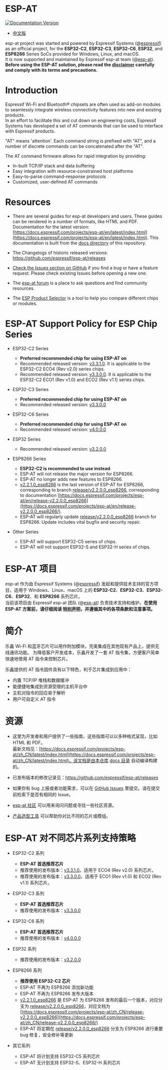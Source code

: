 # ESP-AT
[![Documentation Version](./docs/_static/at_doc_latest.svg)](https://docs.espressif.com/projects/esp-at/en/latest/)

- [中文版](#esp-at-项目)

esp-at project was started and powered by Espressif Systems (@[espressif](https://github.com/espressif/)) as an official project, for the **ESP32-C2**, **ESP32-C3**, **ESP32-C6**, **ESP32**, and **ESP8266** Series SoCs provided for Windows, Linux, and macOS.  
It is now supported and maintained by Espressif esp-at team (@[esp-at](https://github.com/espressif/esp-at)). **Before using the ESP-AT solution, please read the [disclaimer](https://docs.espressif.com/projects/esp-at/en/latest/esp32/disclaimer.html) carefully and comply with its terms and precautions.**

# Introduction
Espressif Wi-Fi and Bluetooth® chipsets are often used as add-on modules to seamlessly integrate wireless connectivity features into new and existing products.  
In an effort to facilitate this and cut down on engineering costs, Espressif Systems has developed a set of AT commands that can be used to interface with Espressif products.

"AT" means 'attention'. Each command string is prefixed with "AT", and a number of discrete commands can be concatenated after the "AT".

The AT command firmware allows for rapid integration by providing:

- In-built TCP/IP stack and data buffering
- Easy integration with resource-constrained host platforms
- Easy-to-parse command-response protocols
- Customized, user-defined AT commands

# Resources
- There are several guides for esp-at developers and users. These guides can be rendered in a number of formats, like HTML and PDF.  
  Documentation for the latest version: [https://docs.espressif.com/projects/esp-at/en/latest/index.html](https://docs.espressif.com/projects/esp-at/en/latest/index.html). This documentation is built from the [docs directory](https://github.com/espressif/esp-at/tree/master/docs) of this repository.

- The Changelogs of historic released versions: https://github.com/espressif/esp-at/releases

- [Check the Issues section on GitHub](https://github.com/espressif/esp-at/issues) if you find a bug or have a feature request. Please check existing Issues before opening a new one.

- The [esp-at forum](https://www.esp32.com/viewforum.php?f=42) is a place to ask questions and find community resources.

- The [ESP Product Selector](https://products.espressif.com/#/product-selector?language=en&names=) is a tool to help you compare different chips or modules.

# ESP-AT Support Policy for ESP Chip Series

- ESP32-C2 Series
  - **Preferred recommended chip for using ESP-AT on**
  - Recommended released version: [v3.3.1.0](https://github.com/espressif/esp-at/releases/tag/v3.3.1.0). It is applicable to the ESP32-C2 ECO4 (Rev v2.0) series chips.
  - Recommended released version: [v3.3.0.0](https://github.com/espressif/esp-at/releases/tag/v3.3.0.0). It is applicable to the ESP32-C2 ECO1 (Rev v1.0) and ECO2 (Rev v1.1) series chips.

- ESP32-C3 Series
  - **Preferred recommended chip for using ESP-AT on**
  - Recommended released version: [v3.3.0.0](https://github.com/espressif/esp-at/releases/tag/v3.3.0.0)

- ESP32-C6 Series
  - **Preferred recommended chip for using ESP-AT on**
  - Recommended released version: [v4.0.0.0](https://github.com/espressif/esp-at/releases/tag/v4.0.0.0)

- ESP32 Series
  - Recommended released version: [v3.2.0.0](https://github.com/espressif/esp-at/releases/tag/v3.2.0.0)

- ESP8266 Series
  - **ESP32-C2 is recommended to use instead**
  - ESP-AT will not release the major version for ESP8266.
  - ESP-AT no longer adds new features to ESP8266.
  - [v2.2.1.0_esp8266](https://github.com/espressif/esp-at/releases/tag/v2.2.1.0_esp8266) is the last version of ESP-AT for ESP8266, corresponding to branch [release/v2.2.0.0_esp8266](https://github.com/espressif/esp-at/tree/release/v2.2.0.0_esp8266), corresponding to documentation [https://docs.espressif.com/projects/esp-at/en/release-v2.2.0.0_esp8266](https://docs.espressif.com/projects/esp-at/en/release-v2.2.0.0_esp8266/).
  - ESP-AT will regularly update [release/v2.2.0.0_esp8266](https://github.com/espressif/esp-at/tree/release/v2.2.0.0_esp8266) branch for ESP8266. Update includes vital bugfix and security repair.

- Other Series
  - ESP-AT will support ESP32-C5 series of chips.
  - ESP-AT will not support ESP32-S and ESP32-H series of chips.

# ESP-AT 项目
esp-at 作为由 Espressif Systems (@[espressif](https://github.com/espressif/)) 发起和提供技术支持的官方项目，适用于 Windows、Linux、macOS 上的 **ESP32-C2**、**ESP32-C3**、**ESP32-C6**、**ESP32**、和 **ESP8266** 系列芯片。  
当前该项目由 Espressif esp-at 团队 (@[esp-at](https://github.com/espressif/esp-at)) 负责技术支持和维护。**在使用 ESP-AT 方案前，请仔细阅读 [特别声明](https://docs.espressif.com/projects/esp-at/zh_CN/latest/esp32/disclaimer.html)，并遵循其中的各项条款和注意事项。**

# 简介
乐鑫 Wi-Fi 和蓝牙芯片可以用作附加模块，完美集成在其他现有产品上，提供无线通讯功能。
为降低客户开发成本，乐鑫开发了一套 AT 指令集，方便客户简单快速地使用 AT 指令来控制芯片。

乐鑫提供的 AT 指令固件具有以下特色，利于芯片集成到应用中：

- 内置 TCP/IP 堆栈和数据缓冲
- 能便捷地集成到资源受限的主机平台中
- 主机对指令的回应易于解析
- 用户可自定义 AT 指令

# 资源
- 这里为开发者和用户提供了一些指南，这些指南可以以多种格式呈现，比如 HTML 和 PDF。  
  最新文档见：[https://docs.espressif.com/projects/esp-at/zh_CN/latest/index.html](https://docs.espressif.com/projects/esp-at/zh_CN/latest/index.html)。该文档是由本仓库 [docs 目录](https://github.com/espressif/esp-at/tree/master/docs) 自动编译构建的。

- 已发布版本的修改记录见：https://github.com/espressif/esp-at/releases

- 如果你有 bug 上报或者功能需求，可以在 [GitHub Issues](https://github.com/espressif/esp-at/issues) 里提交。请在提交前检索下是否有相同的 Issue。

- [esp-at 社区](https://www.esp32.com/viewforum.php?f=34) 可以用来询问问题或寻找一些社区资源。

- [产品选型工具](https://products.espressif.com/#/product-selector?language=zh&names=) 可以帮助你对比不同的芯片或模组。

# ESP-AT 对不同芯片系列支持策略

- ESP32-C2 系列
  - **ESP-AT 首选推荐芯片**
  - 推荐使用的发布版本：[v3.3.1.0](https://github.com/espressif/esp-at/releases/tag/v3.3.1.0)。适用于 ECO4 (Rev v2.0) 系列芯片。
  - 推荐使用的发布版本：[v3.3.0.0](https://github.com/espressif/esp-at/releases/tag/v3.3.0.0)。适用于 ECO1 (Rev v1.0) 和 ECO2 (Rev v1.1) 系列芯片。

- ESP32-C3 系列
  - **ESP-AT 首选推荐芯片**
  - 推荐使用的发布版本：[v3.3.0.0](https://github.com/espressif/esp-at/releases/tag/v3.3.0.0)

- ESP32-C6 系列
  - **ESP-AT 首选推荐芯片**
  - 推荐使用的发布版本：[v4.0.0.0](https://github.com/espressif/esp-at/releases/tag/v4.0.0.0)

- ESP32 系列
  - 推荐使用的发布版本：[v3.2.0.0](https://github.com/espressif/esp-at/releases/tag/v3.2.0.0)

- ESP8266 系列
  - **推荐使用 ESP32-C2 芯片**
  - ESP-AT 不再为 ESP8266 添加新功能
  - ESP-AT 不再为 ESP8266 发布大版本
  - [v2.2.1.0_esp8266](https://github.com/espressif/esp-at/releases/tag/v2.2.1.0_esp8266) 是 ESP-AT 为 ESP8266 发布的最后一个版本，对应分支为 [release/v2.2.0.0_esp8266](https://github.com/espressif/esp-at/tree/release/v2.2.0.0_esp8266)，对应文档为 [https://docs.espressif.com/projects/esp-at/zh_CN/release-v2.2.0.0_esp8266](https://docs.espressif.com/projects/esp-at/zh_CN/release-v2.2.0.0_esp8266/)
  - ESP-AT 将定期在 [release/v2.2.0.0_esp8266](https://github.com/espressif/esp-at/tree/release/v2.2.0.0_esp8266) 分支为 ESP8266 进行重要 bug 修复，安全修补等更新

- 其它系列
  - ESP-AT 将计划支持 ESP32-C5 系列芯片
  - ESP-AT 无计划支持 ESP32-S、ESP32-H 系列芯片
